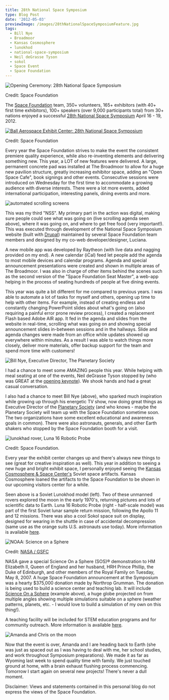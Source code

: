 ```yaml
---
title: 28th National Space Symposium
type: Blog Post
date: '2012-05-03'
previewImage: /images/28thNationalSpaceSymposiumFeature.jpg
tags:
  - Bill Nye
  - Broadmoor
  - Kansas Cosmosphere
  - lunokhod
  - national-space-symposium
  - Neil deGrasse Tyson
  - sokol
  - Space Event
  - Space Foundation
---
```

![Opening Ceremony: 28th National Space Symposium](/images/openingCeremony.jpg)

Credit: Space Foundation

The [Space Foundation](https://spacesymposium.org) team, 350+ volunteers, 165+ exhibitors (with 40+ first time exhibitors), 100+ speakers (over 9,000 participants total) from 30+ nations enjoyed a successful [28th National Space Symposium](https://spacesymposium.org) April 16 - 19, 2012.

[![Ball Aerospace Exhibit Center: 28th National Space Symposium](/images/exhibitCenter.jpg)](images/exhibitCenter.jpg)

Credit: Space Foundation

Every year the Space Foundation strives to make the event the consistent premiere quality experience, while also re-inventing elements and delivering something new. This year, a LOT of new features were delivered. A large, permanent concrete pad was installed at The Broadmoor to allow for a huge new pavilion structure, greatly increasing exhibitor space, adding an "Open Space Cafe", book signings and other events. Consecutive sessions were introduced on Wednesday for the first time to accommodate a growing audience with diverse interests. There were a lot more events, added international participation, interesting panels, dining events and more.

![automated scrolling screens](/images/auomatedScreens.jpg)

This was my third "NSS". My primary part in the action was digital, making sure people could see what was going on (live scrolling agenda seen above), where it was going on, and where to get free food (very important!). This was executed through development of the National Space Symposium website (built with [Drupal](https://www.drupal.org)) maintained by several Space Foundation team members and designed by my co-web developer/designer, Luciana.

A new mobile app was developed by Raytheon (with live data and nagging provided on my end). A new calendar (iCal) feed let people add the agenda to most mobile devices and calendar programs. Agenda and special announcement presentations were created and shown in multiple areas of The Broadmoor. I was also in charge of other items behind the scenes such as the second version of the "Space Foundation Seat Master", a web-app helping in the process of seating hundreds of people at five dining events.

This year was quite a bit different for me compared to previous years. I was able to automate a lot of tasks for myself and others, opening up time to help with other items. For example, instead of creating endless and constantly changing PowerPoint slides about what's going on (also requiring a painful error prone review process), I created a replacement Flash based Adobe AIR app. It fed in the agenda and slides from the website in real-time, scrolling what was going on and showing special announcement slides in-between sessions and in the hallways. Slide and agenda changes were made from an office while updates showed up everywhere within minutes. As a result I was able to watch things more closely, deliver more materials, offer backup support for the team and spend more time with customers!

![Bill Nye, Executive Director, The Planetary Society](/images/billNye.jpg)

I had a chance to meet some AMAZING people this year. While helping with meal seating at one of the events, Neil deGrasse Tyson stopped by (who was GREAT at the [opening keynote](https://www.spacefoundation.org/media/videos/dr-neil-degrasse-tyson-launch-keynote-28th-national-space-symposium)). We shook hands and had a great casual conversation.

I also had a chance to meet Bill Nye (above), who sparked much inspiration while growing up through his energetic TV show, now doing great things as Executive Director of the [Planetary Society](https://www.planetary.org/) (and who knows - maybe the Planetary Society will team up with the Space Foundation sometime soon. The two organizations have some excellent educational and awareness goals in common). There were also astronauts, generals, and other Earth shakers who stopped by the Space Foundation booth for a visit.

![lunokhad rover, Luna 16 Robotic Probe](/images/lunapod.jpg)

Credit: Space Foundation.

Every year the exhibit center changes up and there's always new things to see (great for creative inspiration as well). This year in addition to seeing a new huge and bright exhibit space, I personally enjoyed seeing the [Kansas Cosmosphere & Space Center's](https://www.cosmo.org/) Soviet space artifacts. Kansas Cosmosphere loaned the artifacts to the Space Foundation to be shown in our upcoming visitors center for a while.

Seen above is a Soviet Lunokhod model (left). Two of these unmanned rovers explored the moon in the early 1970's, returning pictures and lots of scientific data to Earth. Luna 16 Robotic Probe (right - half-scale model) was part of the first Soviet lunar sample return mission, following the Apollo 11 and 12 missions. There was also a cool Sokol space suit on display, designed for wearing in the shuttle in case of accidental decompression (same use as the orange suits U.S. astronauts use today). More information is available [here](https://www.spacefoundation.org/media/press-releases/soviet-space-artifacts-kansas-cosmosphere-loaned-space-foundation).

![NOAA: Science on a Sphere](/images/scienceOnASphere.jpg)

Credit: [NASA / GSFC](https://map.gsfc.nasa.gov/media/070971/index.html)

NASA gave a special Science On a Sphere (SOS)® demonstration to HM Elizabeth II, Queen of England and her husband, HRH Prince Phillip, the Duke of Edinburgh, and other members of the Royal Family on Tuesday, May 8, 2007. A huge Space Foundation announcement at the Symposium was a hearty $375,000 donation made by Northrop Grumman. The donation is being used to build a science center and teaching lab. It will include [Science On a Sphere](https://sos.noaa.gov/) (example above), a huge globe projected on from multiple angles showing multiple simulations suitable on a sphere (weather patterns, planets, etc. - I would love to build a simulation of my own on this thing!).

A teaching facility will be included for STEM education programs and for community outreach. More information is available [here](https://www.spacefoundation.org/media/press-releases/northrop-grumman-create-science-center-space-foundation-headquarters).

![Amanda and Chris on the moon](/images/onTheMoon.jpg)

Now that the event is over, Amanda and I are heading back to Earth (she was just as spaced out as I was having to deal with me, her school studies, and work throughout Symposium preparations). We made it as far as Wyoming last week to spend quality time with family. We just touched ground at home, with a brain exhaust flushing process commencing. Tomorrow I start again on several new projects! There's never a dull moment.

Disclaimer: Views and statements contained in this personal blog do not express the views of the Space Foundation.
